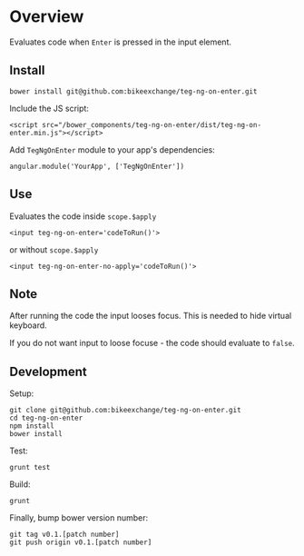 # Overview

Evaluates code when `Enter` is pressed in the input element.

## Install

    bower install git@github.com:bikeexchange/teg-ng-on-enter.git

Include the JS script:

    <script src="/bower_components/teg-ng-on-enter/dist/teg-ng-on-enter.min.js"></script>

Add `TegNgOnEnter` module to your app's dependencies:

    angular.module('YourApp', ['TegNgOnEnter'])

## Use

Evaluates the code inside `scope.$apply`

    <input teg-ng-on-enter='codeToRun()'>

or without `scope.$apply`

    <input teg-ng-on-enter-no-apply='codeToRun()'>

## Note

After running the code the input looses focus. This is needed to hide virtual keyboard.

If you do not want input to loose focuse - the code should evaluate to `false`.


## Development

Setup:

    git clone git@github.com:bikeexchange/teg-ng-on-enter.git
    cd teg-ng-on-enter
    npm install
    bower install

Test:

    grunt test

Build:

    grunt

Finally, bump bower version number:

    git tag v0.1.[patch number]
    git push origin v0.1.[patch number]